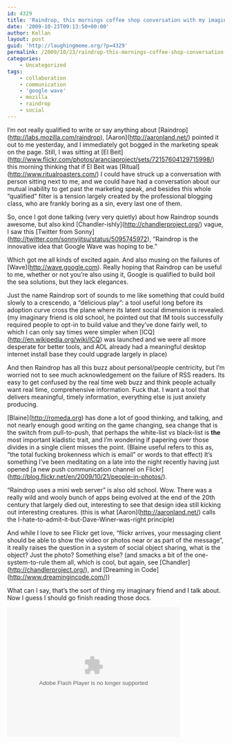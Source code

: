 ```yaml
---
id: 4329
title: 'Raindrop, this mornings coffee shop conversation with my imaginary friend'
date: '2009-10-23T09:13:50+00:00'
author: Kellan
layout: post
guid: 'http://laughingmeme.org/?p=4329'
permalink: /2009/10/23/raindrop-this-mornings-coffee-shop-conversation-with-my-imaginary-friend/
categories:
    - Uncategorized
tags:
    - collaboration
    - communication
    - 'google wave'
    - mozilla
    - raindrop
    - social
---
```


I’m not really qualified to write or say anything about \[Raindrop\](http://labs.mozilla.com/raindrop), \[Aaron\](http://aaronland.net/) pointed it out to me yesterday, and I immediately got bogged in the marketing speak on the page. Still, I was sitting at \[El Beit\](http://www.flickr.com/photos/aranciaproject/sets/72157604129715998/) this morning thinking that if El Beit was \[Ritual\](http://www.ritualroasters.com/) I could have struck up a conversation with person sitting next to me, and we could have had a conversation about our mutual inability to get past the marketing speak, and besides this whole “qualified” filter is a tension largely created by the professional blogging class, who are frankly boring as a sin, every last one of them.

So, once I got done talking (very very quietly) about how Raindrop sounds awesome, but also kind \[Chandler-ishly\](http://chandlerproject.org/) vague, I saw this \[Twitter from Sonny\](http://twitter.com/sonnyjitsu/status/5095745972), “Raindrop is the innovative idea that Google Wave was hoping to be.”

Which got me all kinds of excited again. And also musing on the failures of \[Wave\](http://wave.google.com). Really hoping that Raindrop can be useful to me, whether or not you’re also using it, Google is qualified to build boil the sea solutions, but they lack elegances.

Just the name Raindrop sort of sounds to me like something that could build slowly to a crescendo, a “delicious play”: a tool useful long before its adoption curve cross the plane where its latent social dimension is revealed. (my imaginary friend is old school, he pointed out that IM tools successfully required people to opt-in to build value and they’ve done fairly well, to which I can only say times were simpler when \[ICQ\](http://en.wikipedia.org/wiki/ICQ) was launched and we were all more desperate for better tools, and AOL already had a meaningful desktop internet install base they could upgrade largely in place)

And then Raindrop has all this buzz about personal/people centricity, but I’m worried not to see much acknowledgement on the failure of RSS readers. Its easy to get confused by the real time web buzz and think people actually want real time, comprehensive information. Fuck that. I want a tool that delivers meaningful, timely information, everything else is just anxiety producing.

\[Blaine\](http://romeda.org) has done a lot of good thinking, and talking, and not nearly enough good writing on the game changing, sea change that is the switch from pull-to-push, that perhaps the white-list vs black-list is **the** most important kladistic trait, and I’m wondering if papering over those divides in a single client misses the point. (Blaine useful refers to this as, “the total fucking brokenness which is email” or words to that effect) It’s something I’ve been meditating on a late into the night recently having just opened \[a new push communication channel on Flickr\](http://blog.flickr.net/en/2009/10/21/people-in-photos/).

“Raindrop uses a mini web server” is also old school. Wow. There was a really wild and wooly bunch of apps being evolved at the end of the 20th century that largely died out, interesting to see that design idea still kicking out interesting creatures. (this is what \[Aaron\](http://aaronland.net/) calls the I-hate-to-admit-it-but-Dave-Winer-was-right principle)

And while I love to see Flickr get love, “flickr arrives, your messaging client should be able to show the video or photos near or as part of the message”, it really raises the question in a system of social object sharing, what is the object? Just the photo? Something else? (and smacks a bit of the one-system-to-rule them all, which is cool, but again, see \[Chandler\](http://chandlerproject.org/), and \[Dreaming in Code\](http://www.dreamingincode.com/))

What can I say, that’s the sort of thing my imaginary friend and I talk about. Now I guess I should go finish reading those docs.

<object classid="clsid:D27CDB6E-AE6D-11cf-96B8-444553540000" data="http://www.flickr.com/apps/video/stewart.swf?v=71377" height="300" type="application/x-shockwave-flash" width="400"> <param name="flashvars" value="intl_lang=en-us&photo_secret=8069d36e0d&photo_id=3763014145"></param> <param name="movie" value="http://www.flickr.com/apps/video/stewart.swf?v=71377"></param> <param name="bgcolor" value="#000000"></param> <param name="allowFullScreen" value="true"></param><embed allowfullscreen="true" bgcolor="#000000" flashvars="intl_lang=en-us&photo_secret=8069d36e0d&photo_id=3763014145" height="300" src="http://www.flickr.com/apps/video/stewart.swf?v=71377" type="application/x-shockwave-flash" width="400"></embed></object>